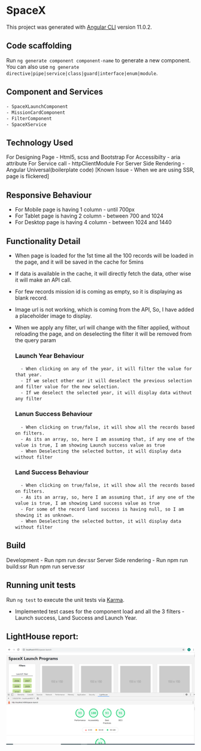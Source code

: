 # SpaceX

This project was generated with [Angular CLI](https://github.com/angular/angular-cli) version 11.0.2.

## Code scaffolding

Run `ng generate component component-name` to generate a new component. You can also use `ng generate directive|pipe|service|class|guard|interface|enum|module`.

## Component and Services

    - SpaceXLaunchComponent
    - MissionCardComponent
    - FilterComponent
    - SpaceXService

## Technology Used

For Designing Page - Html5, scss and Bootstrap
For Accessibilty - aria attribute
For Service call - httpClientModule
For Server Side Rendering - Angular Universal(boilerplate code)
[Known Issue - When we are using SSR, page is flickered]

## Responsive Behaviour

- For Mobile page is having 1 column - until 700px
- For Tablet page is having 2 column - between 700 and 1024
- For Desktop page is having 4 column - between 1024 and 1440

## Functionality Detail

- When page is loaded for the 1st time all the 100 records will be loaded in the page, and it will be saved in the cache for 5mins
- If data is available in the cache, it will directly fetch the data, other wise it will make an API call.
- For few records mission id is coming as empty, so it is displaying as blank record.
- Image url is not working, which is coming from the API, So, I have added a placeholder image to display.
- Wnen we apply any filter, url will change with the filter applied, without reloading the page, and on deselecting the filter it will be removed from the query param

  ### Launch Year Behaviour

        - When clicking on any of the year, it will filter the value for that year.
        - If we select other ear it will deselect the previous selection and filter value for the new selection.
        - If we deselect the selected year, it will display data without any filter

  ### Lanun Success Behaviour

        - When clicking on true/false, it will show all the records based on filters.
        - As its an array, so, here I am assuming that, if any one of the value is true, I am showing Launch success value as true
        - When Deselecting the selected button, it will display data without filter

  ### Land Success Behaviour

        - When clicking on true/false, it will show all the records based on filters.
        - As its an array, so, here I am assuming that, if any one of the value is true, I am showing Land success value as true
        - For some of the record land success is having null, so I am showing it as unknown.
        - When Deselecting the selected button, it will display data without filter

## Build

Development - Run npm run dev:ssr
Server Side rendering - Run npm run build:ssr
Run npm run serve:ssr

## Running unit tests

Run `ng test` to execute the unit tests via [Karma](https://karma-runner.github.io).

- Implemented test cases for the component load and all the 3 filters - Launch success, Land Success and Launch Year.

## LightHouse report:

<img src="./lighthouse.png" alt="Light House Report" width="800"/>
